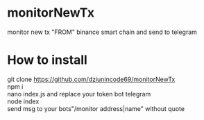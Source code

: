 # monitorNewTx

monitor new tx "FROM" binance smart chain and send to telegram<br>

# How to install
git clone https://github.com/dziunincode69/monitorNewTx <br>
npm i <br>
nano index.js and replace your token bot telegram <br>
node index<br>
send msg to your bots"/monitor address|name" without quote
